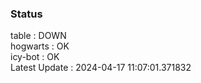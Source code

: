 ### Status


table : DOWN  
hogwarts : OK  
icy-bot : OK  
Latest Update : 2024-04-17 11:07:01.371832
